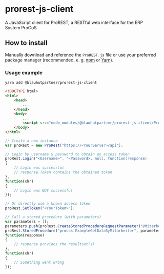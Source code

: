 # prorest-js-client
A JavaScript client for ProREST, a RESTful web interface for the ERP System ProCoS

## How to install
Manually download and reference the `ProREST.js` file or use your preferred package manager (recommended, e. g. [npm](https://www.npmjs.com/) or [Yarn](https://yarnpkg.com/)).

### Usage example
```
yarn add @blauhutpartner/prorest-js-client
```

```html
<!DOCTYPE html>
<html>
	<head>
		...
	</head>
	<body>
		...
		<script src="node_modules/@blauhutpartner/prorest-js-client/ProREST.js"></script>
	</body>
</html>
```

```js
// Create a new instance
var proRest = new ProRest("https://<YourServer>/api");

// Login by username & password to obtain an access token
proRest.Login("<Username>", "<Password>, null, function(response)
{
	// Login was successful
	// response.Token contains the obtained token
},
function(xhr)
{
	// Login was NOT successful
});

// Or directly use a known access token
proRest.SetToken("<YourToken>");

// Call a stored procedure (with parameters)
var parameters = [];
parameters.push(proRest.CreateStoredProcedureRequestParameter("@Mitarbeiter", "<TheParamValue>"));
proRest.StoredProcedure("procos.ExampleGetDataByMitarbeiter", parameters,
function(response)
{
	// response provides the resultset(s)
},
function(xhr)
{
	// Something went wrong
});
```
